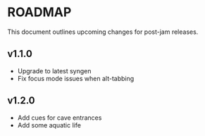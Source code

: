 # ROADMAP
This document outlines upcoming changes for post-jam releases.

## v1.1.0
- Upgrade to latest syngen
- Fix focus mode issues when alt-tabbing

## v1.2.0
- Add cues for cave entrances
- Add some aquatic life
